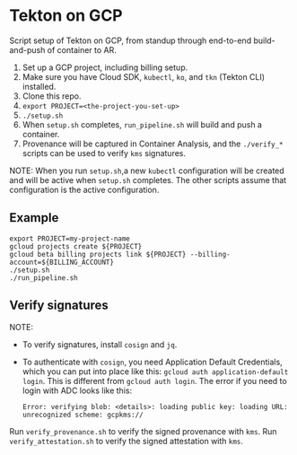 # Tekton on GCP
Script setup of Tekton on GCP, from standup through end-to-end build-and-push of container to AR.

1. Set up a GCP project, including billing setup.
2. Make sure you have Cloud SDK, `kubectl`, `ko`, and `tkn` (Tekton CLI) installed.
3. Clone this repo.
4. `export PROJECT=<the-project-you-set-up>`
5. `./setup.sh`
6. When `setup.sh` completes, `run_pipeline.sh` will build and push a container.
7. Provenance will be captured in Container Analysis, and the `./verify_*`
   scripts can be used to verify `kms` signatures.

NOTE: When you run `setup.sh`,a new `kubectl` configuration will be created and
will be active when `setup.sh` completes. The other scripts assume that
configuration is the active configuration.

## Example

```shell
export PROJECT=my-project-name
gcloud projects create ${PROJECT}
gcloud beta billing projects link ${PROJECT} --billing-account=${BILLING_ACCOUNT}
./setup.sh
./run_pipeline.sh
```

## Verify signatures

NOTE:
- To verify signatures, install `cosign` and `jq`.
- To authenticate with `cosign`, you need Application Default Credentials, which
  you can put into place like this: `gcloud auth application-default login`.
  This is different from `gcloud auth login`.
  The error if you need to login with ADC looks like this:

  ```
  Error: verifying blob: <details>: loading public key: loading URL: unrecognized scheme: gcpkms://
  ```

Run `verify_provenance.sh` to verify the signed provenance with `kms`.
Run `verify_attestation.sh` to verify the signed attestation with `kms`.
